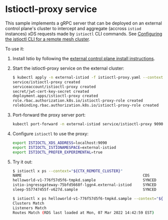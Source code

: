 # Istioctl-proxy service

This sample implements a gRPC server that can be deployed on an external control plane's cluster to
intercept and aggregate (accross `istiod` instances) xDS requests made by `istioctl` CLI commands.
See [Configuring the istioctl CLI for a remote mesh cluster](https://istio.io/blog/2022/istioctl-proxy/).

To use it:

1. Install Istio by following the [external control plane install instructions](https://istio.io/latest/docs/setup/install/external-controlplane/).

1. Start the istioctl-proxy service on the external cluster:

    ```bash
    $ kubectl apply -n external-istiod -f istioctl-proxy.yaml --context="${CTX_EXTERNAL_CLUSTER}" 
    service/istioctl-proxy created
    serviceaccount/istioctl-proxy created
    secret/jwt-cert-key-secret created
    deployment.apps/istioctl-proxy created
    role.rbac.authorization.k8s.io/istioctl-proxy-role created
    rolebinding.rbac.authorization.k8s.io/istioctl-proxy-role created
    ```

1. Port-forward the proxy server port:

    ```bash
    kubectl port-forward -n external-istiod service/istioctl-proxy 9090:9090 --context="${CTX_EXTERNAL_CLUSTER}"
    ```

1. Configure `istioctl` to use the proxy:

    ```bash
    export ISTIOCTL_XDS_ADDRESS=localhost:9090
    export ISTIOCTL_ISTIONAMESPACE=external-istiod
    export ISTIOCTL_PREFER_EXPERIMENTAL=true
    ```

1. Try it out:

    ```bash
    $ istioctl x ps --context="${CTX_REMOTE_CLUSTER}" 
    NAME                                                      CDS        LDS        EDS        RDS        ISTIOD         VERSION
    helloworld-v1-776f57d5f6-tmpkd.sample                     SYNCED     SYNCED     SYNCED     SYNCED     <external>     1.12.1
    istio-ingressgateway-75bfd5668f-lggn4.external-istiod     SYNCED     SYNCED     SYNCED     SYNCED     <external>     1.12.1
    sleep-557747455f-v627d.sample                             SYNCED     SYNCED     SYNCED     SYNCED     <external>     1.12.1
    ```

    ```bash
    $ istioctl x ps helloworld-v1-776f57d5f6-tmpkd.sample --context="${CTX_REMOTE_CLUSTER}"
    Clusters Match
    Listeners Match
    Routes Match (RDS last loaded at Mon, 07 Mar 2022 14:42:59 EST)
    ```

